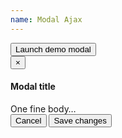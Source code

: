 ```yaml
---
name: Modal Ajax
---
```

<!-- Button trigger modal -->
<button type="button" class="btn btn-primary btn-lg" data-toggle="modal" data-target="#myModal">
  Launch demo modal
</button>

<!-- Modal -->
<div class="modal fade" id="myModal" tabindex="-1" role="dialog" aria-labelledby="myModalLabel">
  <div class="modal-dialog" role="document">
    <div class="modal-content">
      <div class="modal-header">
        <button type="button" class="close" data-dismiss="modal" aria-label="Close"><span aria-hidden="true">&times;</span></button>
        <h4 class="modal-title" id="myModalLabel">Modal title</h4>
      </div>
      <div class="modal-body">
        One fine body…
      </div>
      <div class="modal-footer">
        <button type="button" class="btn btn-default" data-dismiss="modal">Cancel</button>
        <button type="button" class="btn btn-primary">Save changes</button>
      </div>
    </div>
  </div>
</div>